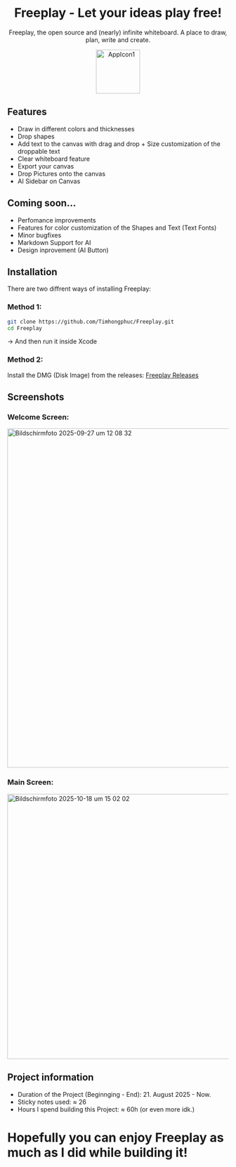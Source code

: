 <div align="center">

# Freeplay - Let your ideas play free!

Freeplay, the open source and (nearly) infinite whiteboard. A place to draw, plan, write and create.

<img width="100" height="100" alt="AppIcon1" src="https://github.com/user-attachments/assets/69bdbb1e-35d6-41a4-9d29-2e77dfdc02ad" /> 

</div>

## Features

- Draw in different colors and thicknesses
- Drop shapes
- Add text to the canvas with drag and drop + Size customization of the droppable text
- Clear whiteboard feature
- Export your canvas
- Drop Pictures onto the canvas
- AI Sidebar on Canvas

## Coming soon...

- Perfomance improvements
- Features for color customization of the Shapes and Text (Text Fonts)
- Minor bugfixes
- Markdown Support for AI
- Design inprovement (AI Button)

## Installation

There are two diffrent ways of installing Freeplay: 
### Method 1: 

```bash
git clone https://github.com/Timhongphuc/Freeplay.git
cd Freeplay
```
-> And then run it inside Xcode 

### Method 2: 

Install the DMG (Disk Image) from the releases: [Freeplay Releases](https://github.com/Timhongphuc/Freeplay/tags) 

## Screenshots

### Welcome Screen:
<img width="1228" height="773" alt="Bildschirmfoto 2025-09-27 um 12 08 32" src="https://github.com/user-attachments/assets/57141e8f-d568-4da8-853c-b2fdbb017e43" />

### Main Screen:
<img width="921" height="604" alt="Bildschirmfoto 2025-10-18 um 15 02 02" src="https://github.com/user-attachments/assets/c13d2252-ff33-4053-ae27-614ec79af5f8" />

## Project information

- Duration of the Project (Beginnging - End): 21. August 2025 - Now. 
- Sticky notes used: ≈ 26
- Hours I spend building this Project: ≈ 60h (or even more idk.)

# Hopefully you can enjoy Freeplay as much as I did while building it!
